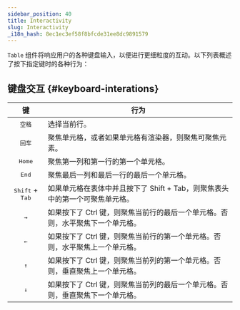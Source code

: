 ```yaml
---
sidebar_position: 40
title: Interactivity
slug: Interactivity
_i18n_hash: 8ec1ec3ef58f8bfcde31ee8dc9891579
---
```

`Table` 组件将响应用户的各种键盘输入，以便进行更细粒度的互动。以下列表概述了按下指定键时的各种行为：

## 键盘交互 {#keyboard-interations}

|键|行为|
|:-:|-|
|<kbd>空格</kbd>|选择当前行。|
|<kbd>回车</kbd>|聚焦单元格，或者如果单元格有渲染器，则聚焦可聚焦元素。|
|<kbd>Home</kbd>|聚焦第一列和第一行的第一个单元格。|
|<kbd>End</kbd>|聚焦最后一列和最后一行的最后一个单元格。|
|<kbd>Shift</kbd> + <kbd>Tab</kbd>|如果单元格在表体中并且按下了 Shift + Tab，则聚焦表头中的第一个可聚焦单元格。|
|<kbd>&#8594;</kbd>|如果按下了 Ctrl 键，则聚焦当前行的最后一个单元格。否则，水平聚焦下一个单元格。|
|<kbd>&#8592;</kbd>|如果按下了 Ctrl 键，则聚焦当前行的第一个单元格。否则，水平聚焦上一个单元格。|
|<kbd>&#8593;</kbd>|如果按下了 Ctrl 键，则聚焦当前列的第一个单元格。否则，垂直聚焦上一个单元格。|
|<kbd>&#8595;</kbd>|如果按下了 Ctrl 键，则聚焦当前列的最后一个单元格。否则，垂直聚焦下一个单元格。|
